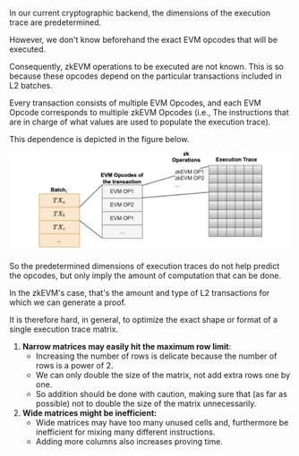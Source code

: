 In our current cryptographic backend, the dimensions of the execution trace are predetermined.

However, we don't know beforehand the exact EVM opcodes that will be executed. 

Consequently, zkEVM operations to be executed are not known. This is so because these opcodes depend on the particular transactions included in L2 batches.

Every transaction consists of multiple EVM Opcodes, and each EVM Opcode corresponds to multiple zkEVM Opcodes (i.e., The instructions that are in charge of what values are used to populate the execution trace).

This dependence is depicted in the figure below.

![Figure: ](../../../img/zkEVM/prover-batch-evm-opcode-exec-trace.png)

So the predetermined dimensions of execution traces do not help predict the opcodes, but only imply the amount of computation that can be done. 

In the zkEVM's case, that's the amount and type of L2 transactions for which we can generate a proof.

It is therefore hard, in general, to optimize the exact shape or format of a single execution trace matrix.

1. **Narrow matrices may easily hit the maximum row limit**:
    - Increasing the number of rows is delicate because the number of rows is a power of 2.
    - We can only double the size of the matrix, not add extra rows one by one.
    - So addition should be done with caution, making sure that (as far as possible) not to double the size of the matrix unnecessarily.
2. **Wide matrices might be inefficient:**
    - Wide matrices may have too many unused cells and, furthermore be inefficient for mixing many different instructions.
    - Adding more columns also increases proving time.
